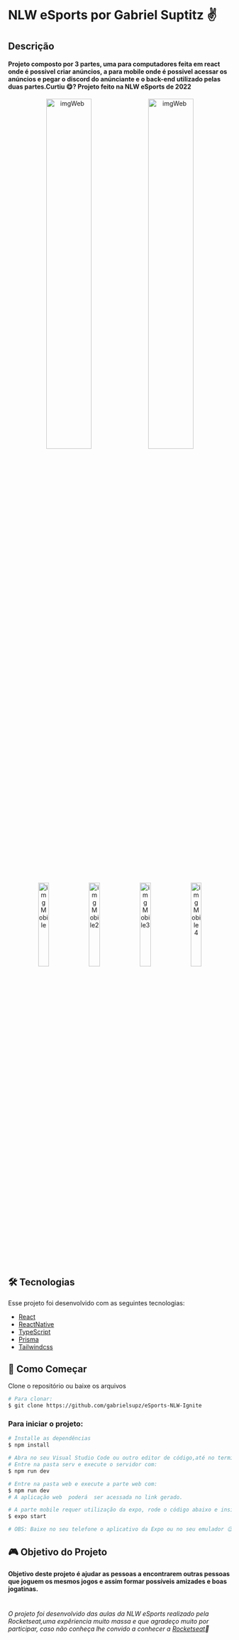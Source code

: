 # NLW eSports por Gabriel Suptitz ✌️

## Descrição

#### Projeto composto por 3 partes, uma para computadores feita em react onde é possivel criar anúncios, a para mobile onde é possivel acessar os anúncios e pegar o discord do anúnciante e o back-end utilizado pelas duas partes.Curtiu 😋? Projeto feito na NLW eSports de 2022

<p align="center">
  <img alt="imgWeb" src="https://user-images.githubusercontent.com/102992996/195121260-5bc8bda5-d150-4273-b393-ad2899dcd25e.jpeg" width="45%" />
 <img alt="imgWeb" src="https://user-images.githubusercontent.com/102992996/195122270-653a1b51-a82f-42d0-9a32-112b79afdcc0.jpeg" width="45%" />
  
</p>
<p align="center">
  <img alt="imgMobile" src="https://user-images.githubusercontent.com/102992996/195119845-3cd584ec-b37f-4045-a448-a8074f4a1cad.png" width="22%" />
  <img alt="imgMobile2" src="https://user-images.githubusercontent.com/102992996/195120328-bfcca074-816f-41a9-8a6b-671bf2b83c6f.png" width="22%" />
  <img alt="imgMobile3" src="https://user-images.githubusercontent.com/102992996/195120726-3ede1ed6-a27d-4fe2-8d70-6be86e77ff20.png" width="22%" />
  <img alt="imgMobile4" src="https://user-images.githubusercontent.com/102992996/195120737-6044e2e1-c2cf-4afe-a5c0-08c56fcbb331.png" width="22%" />
</p>


## 🛠️ Tecnologias

Esse projeto foi desenvolvido com as seguintes tecnologias:

- [React](https://pt-br.reactjs.org/)
- [ReactNative](https://reactnative.dev/)
- [TypeScript](https://www.typescriptlang.org)
- [Prisma](https://www.prisma.io)
- [Tailwindcss](https://tailwindcss.com)


## 🚀 Como Começar

Clone o repositório ou baixe os arquivos 


```bash
# Para clonar:
$ git clone https://github.com/gabrielsupz/eSports-NLW-Ignite
```

###  Para iniciar o projeto:


```bash
# Installe as dependências
$ npm install

# Abra no seu Visual Studio Code ou outro editor de código,até no terminal caso queira
# Entre na pasta serv e execute o servidor com:
$ npm run dev

# Entre na pasta web e execute a parte web com:
$ npm run dev
# A aplicação web  poderá  ser acessada no link gerado.

# A parte mobile requer utilização da expo, rode o código abaixo e insira o link gerado ou utilize o QRCode gerado:
$ expo start

# OBS: Baixe no seu telefone o aplicativo da Expo ou no seu emulador 😉

```


##  🎮 Objetivo do  Projeto
#### Objetivo deste projeto é ajudar as pessoas a encontrarem outras pessoas que joguem os mesmos jogos  e assim formar possíveis amizades e boas jogatinas.
#

###### O projeto foi desenvolvido das aulas da NLW eSports realizado pela Rocketseat,uma expêriencia muito massa e que agradeço muito por participar, caso não conheça lhe convido a conhecer  a  [Rocketseat](https://www.rocketseat.com.br/)🚀
